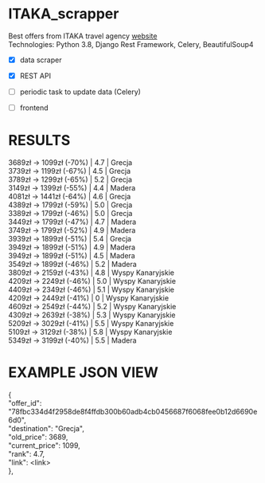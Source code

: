 # ITAKA_scrapper
Best offers from ITAKA travel agency [website](https://www.itaka.pl)\
Technologies: Python 3.8, Django Rest Framework, Celery, BeautifulSoup4

- [X] data scraper
- [X] REST API
- [ ] periodic task to update data (Celery)
- [ ] frontend


# RESULTS
3689zł -> 1099zł  (-70%)  |  4.7  |  Grecja\
3739zł -> 1199zł  (-67%)  |  4.5  |  Grecja\
3789zł -> 1299zł  (-65%)  |  5.2  |  Grecja\
3149zł -> 1399zł  (-55%)  |  4.4  |  Madera\
4081zł -> 1441zł  (-64%)  |  4.6  |  Grecja\
4389zł -> 1799zł  (-59%)  |  5.0  |  Grecja\
3389zł -> 1799zł  (-46%)  |  5.0  |  Grecja\
3449zł -> 1799zł  (-47%)  |  4.7  |  Madera\
3749zł -> 1799zł  (-52%)  |  4.9  |  Madera\
3939zł -> 1899zł  (-51%)  |  5.4  |  Grecja\
3949zł -> 1899zł  (-51%)  |  4.9  |  Madera\
3949zł -> 1899zł  (-51%)  |  4.5  |  Madera\
3549zł -> 1899zł  (-46%)  |  5.2  |  Madera\
3809zł -> 2159zł  (-43%)  |  4.8  |  Wyspy Kanaryjskie\
4209zł -> 2249zł  (-46%)  |  5.0  |  Wyspy Kanaryjskie\
4409zł -> 2349zł  (-46%)  |  5.1  |  Wyspy Kanaryjskie\
4209zł -> 2449zł  (-41%)  |  0  |  Wyspy Kanaryjskie\
4609zł -> 2549zł  (-44%)  |  5.2  |  Wyspy Kanaryjskie\
4309zł -> 2639zł  (-38%)  |  5.3  |  Wyspy Kanaryjskie\
5209zł -> 3029zł  (-41%)  |  5.5  |  Wyspy Kanaryjskie\
5109zł -> 3129zł  (-38%)  |  5.8  |  Wyspy Kanaryjskie\
5349zł -> 3199zł  (-40%)  |  5.5  |  Madera

# EXAMPLE JSON VIEW

{\
        "offer_id": "78fbc334d4f2958de8f4ffdb300b60adb4cb0456687f6068fee0b12d6690e6d0",\
        "destination": "Grecja",\
        "old_price": 3689,\
        "current_price": 1099,\
        "rank": 4.7,\
        "link": <link\>\
    },